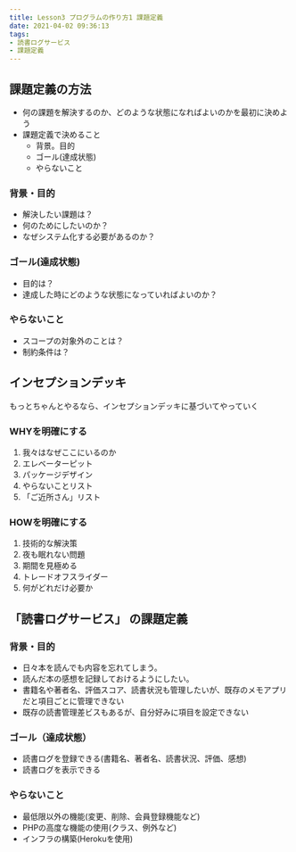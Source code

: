 ```yaml
---
title: Lesson3 プログラムの作り方1 課題定義
date: 2021-04-02 09:36:13
tags:
- 読書ログサービス
- 課題定義
---
```

## 課題定義の方法
- 何の課題を解決するのか、どのような状態になればよいのかを最初に決めよう
- 課題定義で決めること
  - 背景。目的
  - ゴール(達成状態)
  - やらないこと

### 背景・目的
- 解決したい課題は？
- 何のためにしたいのか？
- なぜシステム化する必要があるのか？

### ゴール(達成状態)
- 目的は？
- 達成した時にどのような状態になっていればよいのか？

### やらないこと
- スコープの対象外のことは？
- 制約条件は？

## インセプションデッキ
  もっとちゃんとやるなら、インセプションデッキに基づいてやっていく
### WHYを明確にする
1. 我々はなぜここにいるのか
1. エレベーターピット
1. パッケージデザイン
1. やらないことリスト
1. 「ご近所さん」リスト

### HOWを明確にする
1. 技術的な解決策
1. 夜も眠れない問題
1. 期間を見極める
1. トレードオフスライダー
1. 何がどれだけ必要か

## 「読書ログサービス」 の課題定義
### 背景・目的
- 日々本を読んでも内容を忘れてしまう。
- 読んだ本の感想を記録しておけるようにしたい。
- 書籍名や著者名、評価スコア、読書状況も管理したいが、既存のメモアプリだと項目ごとに管理できない
- 既存の読書管理差ビスもあるが、自分好みに項目を設定できない
### ゴール（達成状態）
- 読書ログを登録できる(書籍名、著者名、読書状況、評価、感想)
- 読書ログを表示できる
### やらないこと
- 最低限以外の機能(変更、削除、会員登録機能など)
- PHPの高度な機能の使用(クラス、例外など)
- インフラの構築(Herokuを使用)
